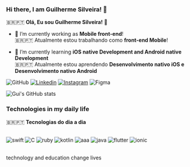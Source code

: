 ### Hi there, I am Guilherme Silveira! 👋
 🇧🇷🇵🇹   **Olá, Eu sou Guilherme Silveira!** 👋

- 🔭 I’m currently working as **Mobile front-end**!<br>
    🇧🇷🇵🇹  Atualmente estou trabalhando como **front-end Mobile**!
  
- 🌱 I’m currently learning **iOS native Development and Android native Development**<br>
    🇧🇷🇵🇹  Atualmente estou aprendendo **Desenvolvimento nativo iOS e Desenvolvimento nativo Android**


  
![GitHub](https://img.shields.io/badge/GitHub-100000?style=for-the-badge&logo=github&logoColor=white)
[![Linkedin](https://img.shields.io/badge/LinkedIn-0077B5?style=for-the-badge&logo=linkedin&logoColor=white)](https://www.linkedin.com/in/guilherme-silveiras/)
[![Instagram](https://img.shields.io/badge/Instagram-E4405F?style=for-the-badge&logo=instagram&logoColor=white)](https://www.instagram.com/silveirawz/)
![Figma](https://img.shields.io/badge/Figma-F24E1E?style=for-the-badge&logo=figma&logoColor=white)


![Gui's GitHub stats](https://github-readme-stats.vercel.app/api?username=GlhrmSilveira&show_icons=true&theme=dracula)

### Technologies in my daily life
  🇧🇷🇵🇹  **Tecnologias do dia a dia**
   
<div style="display: inline_block"><br/>
    <img aglin="center" alt= "swift" src="https://img.shields.io/badge/Swift-FA7343?style=for-the-badge&logo=swift&logoColor=white"/>
    <img aglin="center" alt= "C" src="https://img.shields.io/badge/C%2B%2B-00599C?style=for-the-badge&logo=c%2B%2B&logoColor=white"/>
    <img aglin="center" alt= "ruby" src="https://img.shields.io/badge/Ruby-CC342D?style=for-the-badge&logo=ruby&logoColor=white"/>
    <img aglin="center" alt= "kotlin" src="https://img.shields.io/badge/Kotlin-0095D5?&style=for-the-badge&logo=kotlin&logoColor=white"/>
    <img aglin="center" alt= "aaa" src="https://img.shields.io/badge/TypeScript-007ACC?style=for-the-badge&logo=typescript&logoColor=white"/>
    <img aglin="center" alt= "java" src="https://img.shields.io/badge/Java-ED8B00?style=for-the-badge&logo=openjdk&logoColor=white"/>
    <img aglin="center" alt= "flutter" src="https://img.shields.io/badge/Flutter-02569B?style=for-the-badge&logo=flutter&logoColor=white"/>
    <img aglin="center" alt= "ionic" src="https://img.shields.io/badge/Ionic-3880FF?style=for-the-badge&logo=ionic&logoColor=white"/>
</div>
<br/>

technology and education change lives




